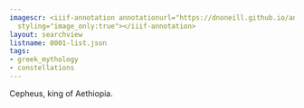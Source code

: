 ```yaml
---
imagescr: <iiif-annotation annotationurl="https://dnoneill.github.io/annotate/annotations/0001-8.json"
  styling="image_only:true"></iiif-annotation>
layout: searchview
listname: 0001-list.json
tags:
- greek_mythology
- constellations
---
```

Cepheus, king of Aethiopia.